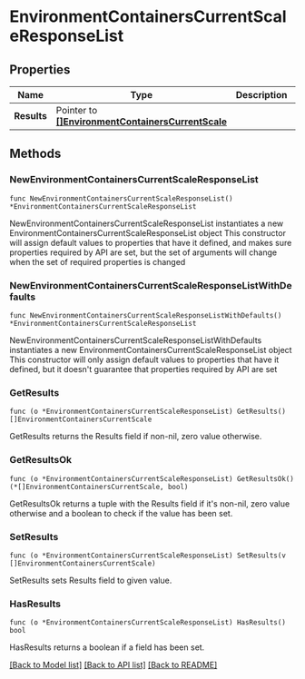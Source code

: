 # EnvironmentContainersCurrentScaleResponseList

## Properties

Name | Type | Description | Notes
------------ | ------------- | ------------- | -------------
**Results** | Pointer to [**[]EnvironmentContainersCurrentScale**](EnvironmentContainersCurrentScale.md) |  | [optional] 

## Methods

### NewEnvironmentContainersCurrentScaleResponseList

`func NewEnvironmentContainersCurrentScaleResponseList() *EnvironmentContainersCurrentScaleResponseList`

NewEnvironmentContainersCurrentScaleResponseList instantiates a new EnvironmentContainersCurrentScaleResponseList object
This constructor will assign default values to properties that have it defined,
and makes sure properties required by API are set, but the set of arguments
will change when the set of required properties is changed

### NewEnvironmentContainersCurrentScaleResponseListWithDefaults

`func NewEnvironmentContainersCurrentScaleResponseListWithDefaults() *EnvironmentContainersCurrentScaleResponseList`

NewEnvironmentContainersCurrentScaleResponseListWithDefaults instantiates a new EnvironmentContainersCurrentScaleResponseList object
This constructor will only assign default values to properties that have it defined,
but it doesn't guarantee that properties required by API are set

### GetResults

`func (o *EnvironmentContainersCurrentScaleResponseList) GetResults() []EnvironmentContainersCurrentScale`

GetResults returns the Results field if non-nil, zero value otherwise.

### GetResultsOk

`func (o *EnvironmentContainersCurrentScaleResponseList) GetResultsOk() (*[]EnvironmentContainersCurrentScale, bool)`

GetResultsOk returns a tuple with the Results field if it's non-nil, zero value otherwise
and a boolean to check if the value has been set.

### SetResults

`func (o *EnvironmentContainersCurrentScaleResponseList) SetResults(v []EnvironmentContainersCurrentScale)`

SetResults sets Results field to given value.

### HasResults

`func (o *EnvironmentContainersCurrentScaleResponseList) HasResults() bool`

HasResults returns a boolean if a field has been set.


[[Back to Model list]](../README.md#documentation-for-models) [[Back to API list]](../README.md#documentation-for-api-endpoints) [[Back to README]](../README.md)


